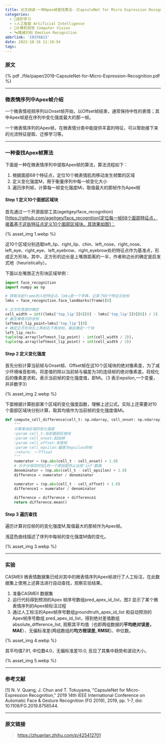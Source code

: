 ```yaml
---
title: 论文阅读-一种Apex帧查找算法-《CapsuleNet for Micro Expression Recognition》
categories:
  - 🌙进阶学习
  - ⭐人工智能 Artificial Intelligence
  - 💫计算机视觉 Computer Vision
  - 🛰️情绪识别 Emotion Recognition
abbrlink: '19376813'
date: 2022-10-18 11:19:54
tags:
---
```


### 原文

{% pdf ./file/paper/2019-CapsuleNet-for-Micro-Expression-Recognition.pdf %}

<!--more-->

***

### 微表情序列中Apex帧介绍

一个微表情视频序列以Onset帧开始，以Offset帧结束，通常保持中性的表情；其中Apex帧是在序列中变化强度最大的那一帧。

一个微表情序列的Apex帧，在微表情分类中能提供丰富的特征，可以帮助接下来的光流特征提取、迁移学习等。

***

### 一种查找Apex帧算法

下面是一种在微表情序列中提取Apex帧的算法，算法流程如下：
1. 根据面部68个特征点，定位10个微表情肌肉移动发生频繁的区域
2. 定义变化强度M，用于衡量序列中每一帧变化大小
3. 遍历序列帧，计算每一帧变化强度Mi，取值最大的那帧作为Apex帧

#### Step 1 定义10个面部区域块

首先通过一个开源面部工具(ageitgey/face_recognition)[https://github.com/ageitgey/face_recognition]定位每一帧68个面部特征点，接着基于这些特征点定义10个面部区域块。其效果如图1：

{% asset_img 1.webp %}

这10个区域分别选取left_lip、right_lip、chin、left_nose、right_nose、left_eye、right_eye、left_eyebrow、right_eyebrow处的特征点作为基准点，形成正方形块。其中，正方形的边长是上嘴唇距离的一半，作者称边长的确定是启发式地（heuristically）。

下面以左嘴唇正方形块区域举例：

``` python
import face_recognition
import numpy as np

# 获取当前frame的人脸特征点，lmks是一个字典，记录了68个特征点坐标
lmks = face_recognition.face_landmarks(frame)[0]

# 正方形宽度的确定
cell_width = int((lmks['top_lip'][6][0] - lmks['top_lip'][0][0]) / 2)
# 最左嘴唇点的坐标
leftmost_lip_point=lmks['top_lip'][0]
# 确定正方形块左上角和右下角坐标，据此确定一个块
left_lip_rect=
tuple(np.array(leftmost_lip_point) - int(cell_width / 2)),
tuple(np.array(leftmost_lip_point) + int(cell_width / 2))
```

#### Step 2 定义变化强度

首先分别计算当前帧与Onset帧、Offset帧在这10个区域块的绝对像素差，为了减少环境噪音影响，将差值的除以当前帧与偏差为З的连续帧的绝对像素差。将规化后的像素差求和，表示当前帧的变化强度值，即Mi。（З 表示epsilon,一个变量，并非数字3）

{% asset_img 2.webp %}

下面根据计算脸部某个区域的变化强度函数，理解上述公式。实际上还需要对10个面部区域块分别计算，取其均值作为当前帧的变化强度值Mi。

``` python
def compute_cell_difference(cell_t: np.ndarray, cell_onset: np.ndarray, cell_offset: np.ndarray, cell_epsilon: int): 
    """ 
    计算某块区域的变化强度 
    :param cell_t:当前面部区域块 
    :param cell_onset:起始帧 
    :param cell_offset:末尾帧 
    :param cell_epsilon:偏差为epsilon的帧 
    :return: 一个float 
    """ 
    numerator = (np.abs(cell_t - cell_onset) + 1.0) 
    # 分子分母同时加1的一个原因是防止出现'inf'数据 
    denominator = (np.abs(cell_t - cell_epsilon) + 1.0) 
    difference = numerator / denominator 

    numerator = (np.abs(cell_t - cell_offset) + 1.0) 
    difference1 = numerator / denominator 
 
    difference = difference + difference1 
    return difference.mean() 
```

#### Step 3 遍历查找

遍历计算对应帧的的变化强度M,取值最大的那帧作为Apex帧。

浅蓝色曲线描述了序列中每帧的变化强度M值的变化。

{% asset_img 3.webp %}

***

### 实验

CASMEⅡ 微表情数据集已经对其中的微表情序列Apex帧进行了人工标注，在此数据集上使用上述算法进行自动查找，观察实验结果。

1. 准备CASMEⅡ 数据集
2. 运行代码得到预测的Apex 帧序号数组pred_apex_id_list，图3 显示了某个微表情序列的Apex帧标注过程
3. 通过人工标注的Apex帧序号数组groundtruth_apex_id_list 和自动预测的Apex帧序号数组 pred_apex_id_list，得到绝对差值数组absolute_difference_list, 观察其平均值（也即两组数据的**平均绝对误差，MAE**）、无偏标准差(两组数组的**均方根误差, RMSE**)、中位数。

{% asset_img 4.webp %}

其平均值7.91, 中位数4.0，无偏标准差10.0, 反应了其集中趋势和波动大小。

{% asset_img 5.webp %}

***

### 参考文献

[1] N. V. Quang, J. Chun and T. Tokuyama, "CapsuleNet for Micro-Expression Recognition," 2019 14th IEEE International Conference on Automatic Face & Gesture Recognition (FG 2019), 2019, pp. 1-7, doi: 10.1109/FG.2019.8756544.

***

### 原文链接

> <https://zhuanlan.zhihu.com/p/425412701>
